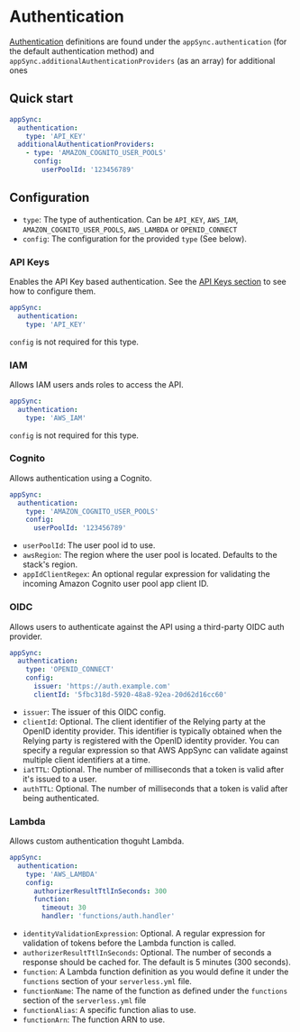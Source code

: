 # Authentication

[Authentication](https://docs.aws.amazon.com/appsync/latest/devguide/security-authz.html) definitions are found under the `appSync.authentication` (for the default authentication method) and `appSync.additionalAuthenticationProviders` (as an array) for additional ones

## Quick start

```yaml
appSync:
  authentication:
    type: 'API_KEY'
  additionalAuthenticationProviders:
    - type: 'AMAZON_COGNITO_USER_POOLS'
      config:
        userPoolId: '123456789'
```

## Configuration

- `type`: The type of authentication. Can be `API_KEY`, `AWS_IAM`, `AMAZON_COGNITO_USER_POOLS`, `AWS_LAMBDA` or `OPENID_CONNECT`
- `config`: The configuration for the provided `type` (See below).

### API Keys

Enables the API Key based authentication. See the [API Keys section](API-keys.md) to see how to configure them.

```yaml
appSync:
  authentication:
    type: 'API_KEY'
```

`config` is not required for this type.

### IAM

Allows IAM users ands roles to access the API.

```yaml
appSync:
  authentication:
    type: 'AWS_IAM'
```

`config` is not required for this type.

### Cognito

Allows authentication using a Cognito.

```yaml
appSync:
  authentication:
    type: 'AMAZON_COGNITO_USER_POOLS'
    config:
      userPoolId: '123456789'
```

- `userPoolId`: The user pool id to use.
- `awsRegion`: The region where the user pool is located. Defaults to the stack's region.
- `appIdClientRegex`: An optional regular expression for validating the incoming Amazon Cognito user pool app client ID.

### OIDC

Allows users to authenticate against the API using a third-party OIDC auth provider.

```yaml
appSync:
  authentication:
    type: 'OPENID_CONNECT'
    config:
      issuer: 'https://auth.example.com'
      clientId: '5fbc318d-5920-48a8-92ea-20d62d16cc60'
```

- `issuer`: The issuer of this OIDC config.
- `clientId`: Optional. The client identifier of the Relying party at the OpenID identity provider. This identifier is typically obtained when the Relying party is registered with the OpenID identity provider. You can specify a regular expression so that AWS AppSync can validate against multiple client identifiers at a time.
- `iatTTL`: Optional. The number of milliseconds that a token is valid after it's issued to a user.
- `authTTL`: Optional. The number of milliseconds that a token is valid after being authenticated.

### Lambda

Allows custom authentication thoguht Lambda.

```yaml
appSync:
  authentication:
    type: 'AWS_LAMBDA'
    config:
      authorizerResultTtlInSeconds: 300
      function:
        timeout: 30
        handler: 'functions/auth.handler'
```

- `identityValidationExpression`: Optional. A regular expression for validation of tokens before the Lambda function is called.
- `authorizerResultTtlInSeconds`: Optional. The number of seconds a response should be cached for. The default is 5 minutes (300 seconds).
- `function`: A Lambda function definition as you would define it under the `functions` section of your `serverless.yml` file.
- `functionName`: The name of the function as defined under the `functions` section of the `serverless.yml` file
- `functionAlias`: A specific function alias to use.
- `functionArn`: The function ARN to use.
